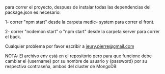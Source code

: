 para correr el proyecto, despues de instalar todas las dependencias del package.json es necesario:

 1- correr "npm start" desde la carpeta medic- system para correr el front.
 
 2- correr "nodemon start" o "npm start" desde la carpeta server para correr el back.
 
Cualquier problema por favor escribir a jeury.pierre@gmail.com


NOTA: El archivo env está en el repositorio pero para que funcione debe cambiar el {username} por su nombre de usuario y {password} por su respectiva contraseña, ambos del cluster de MongoDB
